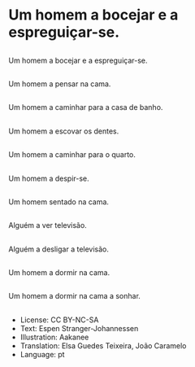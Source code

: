 # Um homem a bocejar e a espreguiçar-se.

##
Um homem a bocejar e a espreguiçar-se.

##
Um homem a pensar na cama.

##
Um homem a caminhar para a casa de banho.

##
Um homem a escovar os dentes.

##
Um homem a caminhar para o quarto.

##
Um homem a despir-se.

##
Um homem sentado na cama.

##
Alguém a ver televisão.

##
Alguém a desligar a televisão.

##
Um homem a dormir na cama.

##
Um homem a dormir na cama a sonhar.

##
* License: CC BY-NC-SA
* Text: Espen Stranger-Johannessen
* Illustration: Aakanee
* Translation: Elsa Guedes Teixeira, João Caramelo
* Language: pt
